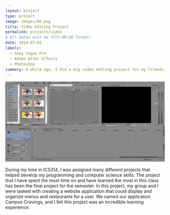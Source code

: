 ```yaml
---
layout: project
type: project
image: images/AE.png
title: Video Editing Project
permalink: projects/video
# All dates must be YYYY-MM-DD format!
date: 2014-07-01
labels:
  - Sony Vegas Pro
  - Adobe After Effects
  - Photoshop
summary: A while ago, I did a big video editing project for my friends. 
---
```

<img class="ui medium right floated rounded image" src="/images/vegas.png">

During my time in ICS314, I was assigned many different projects that helped develop my programming and computer science skills. The project that I have spent the most time on and have learned the most in this class has been the final project for the semester. In this project, my group and I were tasked with creating a website application that could display and organize menus and restaurants for a user. We named our application Campus Cravings, and I felt this project was an incredible learning experience.

